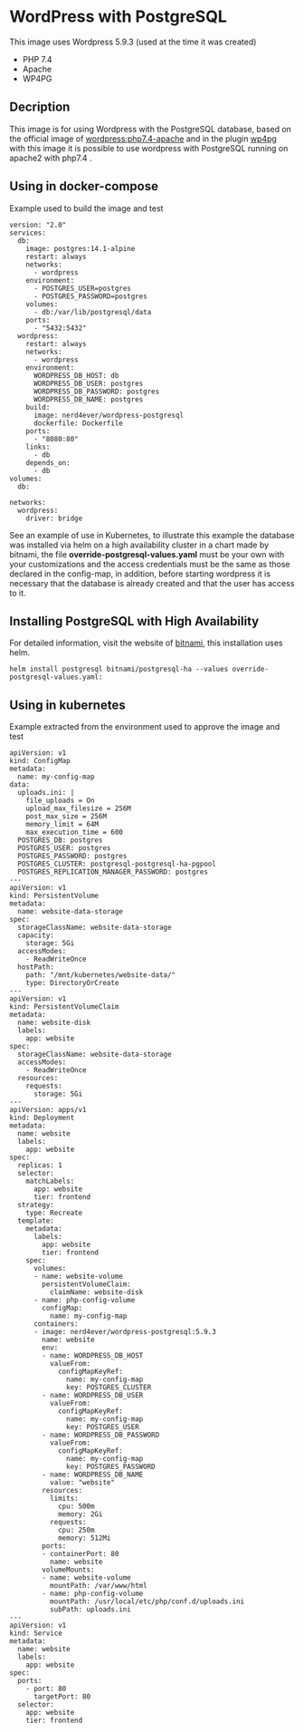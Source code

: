 # WordPress with PostgreSQL

This image uses Wordpress 5.9.3 (used at the time it was created)
- PHP 7.4
- Apache
- WP4PG

## Decription

This image is for using Wordpress with the PostgreSQL database, based on the official image of [wordpress:php7.4-apache](https://github.com/docker-library/wordpress/blob/3b5c63b5673f298c14142c0c0e3e51edbdb17fd3/latest/php7.4/) and in the plugin [wp4pg](https://github.com/kevinoid/postgresql-for-wordpress) with this image it is possible to use wordpress with PostgreSQL running on apache2 with php7.4 .

## Using in docker-compose

Example used to build the image and test

````
version: "2.0"
services:
  db:
    image: postgres:14.1-alpine
    restart: always
    networks:
      - wordpress
    environment:
      - POSTGRES_USER=postgres
      - POSTGRES_PASSWORD=postgres
    volumes: 
      - db:/var/lib/postgresql/data
    ports:
      - "5432:5432"
  wordpress:
    restart: always
    networks:
      - wordpress
    environment:
      WORDPRESS_DB_HOST: db
      WORDPRESS_DB_USER: postgres
      WORDPRESS_DB_PASSWORD: postgres
      WORDPRESS_DB_NAME: postgres
    build:
      image: nerd4ever/wordpress-postgresql
      dockerfile: Dockerfile
    ports:
      - "8080:80"
    links:
      - db
    depends_on:
      - db
volumes:
  db:

networks:
  wordpress:
    driver: bridge
````

See an example of use in Kubernetes, to illustrate this example the database was installed via helm on a high availability cluster in a chart made by bitnami, the file **override-postgresql-values.yaml** must be your own with your customizations and the access credentials must be the same as those declared in the config-map, in addition, before starting wordpress it is necessary that the database is already created and that the user has access to it.

## Installing PostgreSQL with High Availability

For detailed information, visit the website of [bitnami](https://bitnami.com/stack/postgresql-ha/helm), this installation uses helm.

````
helm install postgresql bitnami/postgresql-ha --values override-postgresql-values.yaml:
````

## Using in kubernetes

Example extracted from the environment used to approve the image and test

````
apiVersion: v1
kind: ConfigMap
metadata:
  name: my-config-map
data:
  uploads.ini: |
    file_uploads = On
    upload_max_filesize = 256M
    post_max_size = 256M
    memory_limit = 64M
    max_execution_time = 600
  POSTGRES_DB: postgres
  POSTGRES_USER: postgres
  POSTGRES_PASSWORD: postgres
  POSTGRES_CLUSTER: postgresql-postgresql-ha-pgpool
  POSTGRES_REPLICATION_MANAGER_PASSWORD: postgres
---
apiVersion: v1
kind: PersistentVolume
metadata:
  name: website-data-storage
spec:
  storageClassName: website-data-storage
  capacity:
    storage: 5Gi
  accessModes:
    - ReadWriteOnce
  hostPath:
    path: "/mnt/kubernetes/website-data/"
    type: DirectoryOrCreate
---
apiVersion: v1
kind: PersistentVolumeClaim
metadata:
  name: website-disk
  labels:
    app: website
spec:
  storageClassName: website-data-storage
  accessModes:
    - ReadWriteOnce
  resources:
    requests:
      storage: 5Gi
---
apiVersion: apps/v1
kind: Deployment
metadata:
  name: website
  labels:
    app: website
spec:
  replicas: 1
  selector:
    matchLabels:
      app: website
      tier: frontend
  strategy:
    type: Recreate
  template:
    metadata:
      labels:
        app: website
        tier: frontend
    spec:
      volumes:
      - name: website-volume
        persistentVolumeClaim:
          claimName: website-disk
      - name: php-config-volume
        configMap:
          name: my-config-map
      containers:
      - image: nerd4ever/wordpress-postgresql:5.9.3
        name: website
        env:
        - name: WORDPRESS_DB_HOST
          valueFrom:
            configMapKeyRef:
              name: my-config-map
              key: POSTGRES_CLUSTER
        - name: WORDPRESS_DB_USER
          valueFrom:
            configMapKeyRef:
              name: my-config-map
              key: POSTGRES_USER
        - name: WORDPRESS_DB_PASSWORD
          valueFrom:
            configMapKeyRef:
              name: my-config-map
              key: POSTGRES_PASSWORD
        - name: WORDPRESS_DB_NAME
          value: "website"
        resources:
          limits:
            cpu: 500m
            memory: 2Gi
          requests:
            cpu: 250m
            memory: 512Mi
        ports:
        - containerPort: 80
          name: website
        volumeMounts:
        - name: website-volume
          mountPath: /var/www/html
        - name: php-config-volume
          mountPath: /usr/local/etc/php/conf.d/uploads.ini
          subPath: uploads.ini
---
apiVersion: v1
kind: Service
metadata:
  name: website
  labels:
    app: website
spec:
  ports:
    - port: 80
      targetPort: 80
  selector:
    app: website
    tier: frontend
````